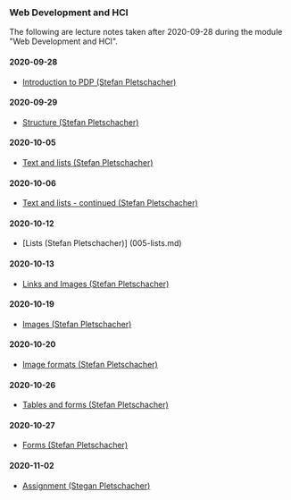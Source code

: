 ### Web Development and HCI

The following are lecture notes taken after 2020-09-28 during the module "Web Development and HCI".

#### 2020-09-28

* [Introduction to PDP (Stefan Pletschacher)](001-introduction-to-wdhci.md)  

#### 2020-09-29

* [Structure (Stefan Pletschacher)](002-structure.md) 

#### 2020-10-05

* [Text and lists (Stefan Pletschacher)](003-text-and-lists.md)  

#### 2020-10-06

* [Text and lists - continued (Stefan Pletschacher)](004-text-and-lists-continued.md)  

#### 2020-10-12

* [Lists (Stefan Pletschacher)] (005-lists.md) 

#### 2020-10-13

* [Links and Images (Stefan Pletschacher)](006-links-and-images.md)

#### 2020-10-19

* [Images (Stefan Pletschacher)](007-images.md)

#### 2020-10-20

* [Image formats (Stefan Pletschacher)](008-image-formats.md) 

#### 2020-10-26

* [Tables and forms (Stefan Pletschacher)](009-tables-and-forms.md)

#### 2020-10-27

* [Forms (Stefan Pletschacher)](010-forms.md)  

#### 2020-11-02

* [Assignment (Stegan Pletschacher)](011-assignment.md)  
